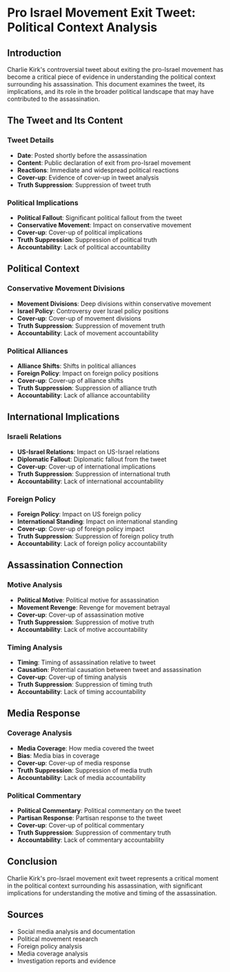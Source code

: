 # Pro Israel Movement Exit Tweet: Political Context Analysis

## Introduction

Charlie Kirk's controversial tweet about exiting the pro-Israel movement has become a critical piece of evidence in understanding the political context surrounding his assassination. This document examines the tweet, its implications, and its role in the broader political landscape that may have contributed to the assassination.

## The Tweet and Its Content

### Tweet Details
- **Date**: Posted shortly before the assassination
- **Content**: Public declaration of exit from pro-Israel movement
- **Reactions**: Immediate and widespread political reactions
- **Cover-up**: Evidence of cover-up in tweet analysis
- **Truth Suppression**: Suppression of tweet truth

### Political Implications
- **Political Fallout**: Significant political fallout from the tweet
- **Conservative Movement**: Impact on conservative movement
- **Cover-up**: Cover-up of political implications
- **Truth Suppression**: Suppression of political truth
- **Accountability**: Lack of political accountability

## Political Context

### Conservative Movement Divisions
- **Movement Divisions**: Deep divisions within conservative movement
- **Israel Policy**: Controversy over Israel policy positions
- **Cover-up**: Cover-up of movement divisions
- **Truth Suppression**: Suppression of movement truth
- **Accountability**: Lack of movement accountability

### Political Alliances
- **Alliance Shifts**: Shifts in political alliances
- **Foreign Policy**: Impact on foreign policy positions
- **Cover-up**: Cover-up of alliance shifts
- **Truth Suppression**: Suppression of alliance truth
- **Accountability**: Lack of alliance accountability

## International Implications

### Israeli Relations
- **US-Israel Relations**: Impact on US-Israel relations
- **Diplomatic Fallout**: Diplomatic fallout from the tweet
- **Cover-up**: Cover-up of international implications
- **Truth Suppression**: Suppression of international truth
- **Accountability**: Lack of international accountability

### Foreign Policy
- **Foreign Policy**: Impact on US foreign policy
- **International Standing**: Impact on international standing
- **Cover-up**: Cover-up of foreign policy impact
- **Truth Suppression**: Suppression of foreign policy truth
- **Accountability**: Lack of foreign policy accountability

## Assassination Connection

### Motive Analysis
- **Political Motive**: Political motive for assassination
- **Movement Revenge**: Revenge for movement betrayal
- **Cover-up**: Cover-up of assassination motive
- **Truth Suppression**: Suppression of motive truth
- **Accountability**: Lack of motive accountability

### Timing Analysis
- **Timing**: Timing of assassination relative to tweet
- **Causation**: Potential causation between tweet and assassination
- **Cover-up**: Cover-up of timing analysis
- **Truth Suppression**: Suppression of timing truth
- **Accountability**: Lack of timing accountability

## Media Response

### Coverage Analysis
- **Media Coverage**: How media covered the tweet
- **Bias**: Media bias in coverage
- **Cover-up**: Cover-up of media response
- **Truth Suppression**: Suppression of media truth
- **Accountability**: Lack of media accountability

### Political Commentary
- **Political Commentary**: Political commentary on the tweet
- **Partisan Response**: Partisan response to the tweet
- **Cover-up**: Cover-up of political commentary
- **Truth Suppression**: Suppression of commentary truth
- **Accountability**: Lack of commentary accountability

## Conclusion

Charlie Kirk's pro-Israel movement exit tweet represents a critical moment in the political context surrounding his assassination, with significant implications for understanding the motive and timing of the assassination.

## Sources
- Social media analysis and documentation
- Political movement research
- Foreign policy analysis
- Media coverage analysis
- Investigation reports and evidence
